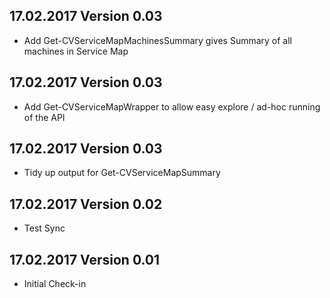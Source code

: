 ## 17.02.2017 Version 0.03
* Add Get-CVServiceMapMachinesSummary gives Summary of all machines in Service Map

## 17.02.2017 Version 0.03
* Add Get-CVServiceMapWrapper to allow easy explore / ad-hoc running of the API

## 17.02.2017 Version 0.03
* Tidy up output for Get-CVServiceMapSummary

## 17.02.2017 Version 0.02
* Test Sync

## 17.02.2017 Version 0.01
* Initial Check-in